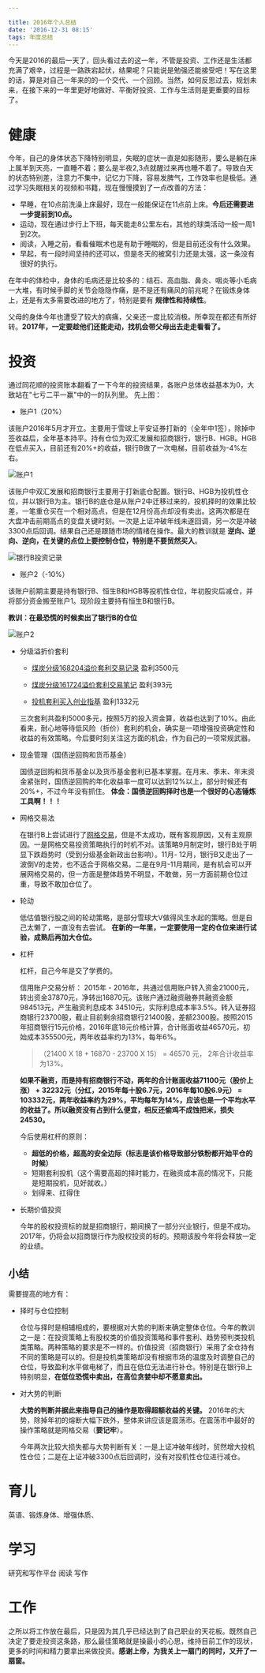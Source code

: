 ```yaml
---

title: 2016年个人总结
date: '2016-12-31 08:15'
tags: 年度总结
---
```


今天是2016的最后一天了，回头看过去的这一年，不管是投资、工作还是生活都充满了艰辛，过程是一路跌宕起伏，结果呢？只能说是勉强还能接受吧！写在这里的话，算是对自己一年来的的一个交代、一个回顾。当然，如何反思过去，规划未来，在接下来的一年里更好地做好、平衡好投资、工作与生活则是更重要的目标了。

# 健康

今年，自己的身体状态下降特别明显，失眠的症状一直是如影随形，要么是躺在床上属羊到天亮，一直睡不着；要么是半夜2,3点就醒过来再也睡不着了。导致白天的状态特别差，注意力不集中，记忆力下降，容易发脾气，工作效率也是极低。通过学习失眠相关的视频和书籍，现在慢慢摸到了一点改善的方法：

- 早睡，在10点前洗澡上床最好，现在一般能保证在11点前上床。**今后还需要进一步提前到10点。**
- 运动，现在通过步行上下班，每天能走8公里左右，其他的球类活动一般一周1到2次。
- 阅读，入睡之前，看看催眠术也是有助于睡眠的，但是目前还没有什么效果。
- 早起，有一段时间坚持的还可以，但是冬天的被窝引力还是太强，这一条没有很好的执行。

在年中的体检中，身体的毛病还是比较多的：结石、高血脂、鼻炎、咽炎等小毛病一大堆，有时候手脚的关节会隐隐作痛，是不是还有痛风的前兆呢？在锻炼身体上，还是有太多需要改进的地方了，特别是要有 **规律性和持续性**。

父母的身体今年也遭受了较大的病痛，父亲还一度比较消极。所幸现在都还有所好转。**2017年，一定要趁他们还能走动，找机会带父母出去走走看看了。**

# 投资

通过同花顺的投资账本翻看了一下今年的投资结果，各账户总体收益基本为0，大致站在"七亏二平一赢"中的一的队列里。 先上图：

- 账户1（20%）

该账户2016年5月才开立。主要用于雪球上平安证券打新的（全年中1签），除掉中签收益后，全年基本持平。持有仓位为双汇发展和招商银行，银行B、HGB。HGB在低点买入，目前还有20%+的收益，银行B做了一次电梯，目前收益为-4%左右。

![账户1](http://netimages.oss-cn-beijing.aliyuncs.com/2016-12-31-账户1.jpeg)

该账户中双汇发展和招商银行主要用于打新底仓配置。银行B、HGB为投机性仓位，并以银行B为主。银行B的底仓是从账户2中迁移过来的，投机择时的效果比较差，一笔重仓买在一个相对高点，但是在12月份高点却没有卖出。这两次都是在大盘冲击前期高点的变盘关键时刻。一次是上证冲破年线未遂回调，另一次是冲破3300点后回调。结果自己还是跟随市场的情绪在操作。最大的教训就是 **逆向、逆向、逆向，在关键的点位上要控制仓位，特别是不要贸然买入**。

![银行B投资记录](http://netimages.oss-cn-beijing.aliyuncs.com/20170102_002933000_iOS.png)

- 账户2（-10%）

该账户前期主要是持有银行B、恒生B和HGB等投机性仓位，年初股灾后减仓，并将部分资金搬至账户1。现阶段主要持有恒生B和银行B。

**教训：在最恐慌的时候卖出了银行B的仓位**

![账户2](http://netimages.oss-cn-beijing.aliyuncs.com/2016-12-31-账户2.jpeg)

- 分级溢折价套利

  - [煤炭分级168204溢价套利交易记录](http://ericluo.github.io/2016/10/18/煤炭分级168204溢价套利交易记录/) 盈利3500元

  - [煤炭分级161724溢价套利交易笔记](http://ericluo.github.io/2016/10/25/煤炭分级161724溢价套利交易笔记/) 盈利393元

  - [投机套利买入创业指基](http://ericluo.github.io/2016/11/15/投机套利买入创业指基) 盈利1332元

  三次套利共盈利5000多元，按照5万的投入资金算，收益也达到了10%。由此看来，耐心地等待低风险（折价）套利的机会，确实是一项增强投资确定性和收益的有效策略。今后要时刻关注这方面的机会，作为自己的一项常规武器。

- 现金管理（国债逆回购和货币基金）

  国债逆回购和货币基金以及货币基金套利已基本掌握。在月末、季末、年末资金紧张时，国债逆回购的年化收益率一度可以达到12%以上，部分时候还有20%+，不过今年没有抓住。 **体会：国债逆回购择时也是一个很好的心态锤炼工具啊！！！**

- 网格交易法

  在银行B上尝试进行了[网格交易](http://ericluo.github.io/2016/09/10/netgrid-trade/)，但是不太成功，既有客观原因，又有主观原因。一是网格交易投资策略执行的时机不对。该策略9月制定时，银行B处于明显下跌趋势时（受到分级基金新政出台影响）。11月- 12月，银行B又走出了一波倒V的走势，也不适合于网格交易。二是在9月-11月期间，是有机会可以开展网格交易的，但一方面是整体趋势不明显，不敢做，另一方面前期仓位过重，导致不敢加仓位了。

- 轮动

  低估值银行股之间的轮动策略，是部分雪球大V做得风生水起的策略。但是自己太懒了，一直没有去尝试。 **在新的一年里，一定要使用一定的仓位来进行试验，成熟后再加大仓位。**

- 杠杆

  杠杆，自己今年是交了学费的。

  信用账户交易分析： 2015年 - 2016年，共通过信用账户转入资金21000元，转出资金37870元，净转出16870元。该账户通过融资融券共融资金额 984513元，产生融资利息成本 34510元，实际利息成本率3.5%。转入证券招商银行23700股，截止目前剩余招商银行21400股，差额2300股。按照2015年招商银行15元价格，2016年底18元价格计算，合计账面收益46570元，初始成本355500元，两年收益率约为13%，每年6%。

  > （21400 X 18 + 16870 - 23700 X 15） = 46570 元， 2年合计收益率为13%。

  **如果不融资，而是持有招商银行不动，两年的合计账面收益71100元（股价上涨） + 32232元（分红，2015年每十股6.7元，2016年每10股6.9元） = 103332元，两年收益率约为29%，平均每年为14%，应该也是一个平均水平的收益了。所以融资没有占到什么便宜，相反还偷鸡不成蚀把米，损失24530。**

  今后使用杠杆的原则：

  - **超低的价格，超高的安全边际（标志是该价格导致部分铁粉都开始平仓的时候）**
  - 短期套利投机（这个需要高超的择时能力，在融资成本高的情况下，只能是短期投机，见好就收。）
  - 划得来、扛得住

- 长期价值投资

  今年的股权投资标的就是招商银行，期间换了一部分兴业银行，但是不成功。2017年，仍将会以招商银行作为股权投资的标的。预期该股今年将会释放一定的业绩。

## 小结

需要提高的地方有：

- 择时与仓位控制

  仓位与择时是相辅相成的，要根据对大势的判断来确定整体仓位。今年的教训之一是：在投资策略上有股权类的价值投资策略和事件套利、趋势预判类投机类策略。两种策略的要求是不一样的。价值投资（招商银行）采用了全仓持有不同的策略是可以的。但是投机类策略却没有根据市场的温度及时调整自己的仓位，导致盈利水平做电梯了，而且在低位无法进行补仓。特别是在银行B上特别明显，**在低位恐慌中卖出，在高位贪婪中却不愿意卖出。**

- 对大势的判断

  **大势的判断并据此来指导自己的操作是取得超额收益的关键。** 2016年的大势，除掉年初的熔断大幅下跌外，整体来讲应该是震荡市。在震荡市中最好的操作策略就是网格交易（**要记牢**）。

  今年两次比较大损失都与大势判断有关：一是上证冲破年线时，贸然增大投机性仓位；二是在上证冲破3300点后回调时，没有对投机性仓位进行减仓。

# 育儿

英语、锻炼身体、增强体质、

# 学习

研究和写作平台 阅读 写作

# 工作

之所以将工作放在最后，只是因为其几乎已经达到了自己职业的天花板。既然自己决定了要走投资这条路，那么最佳策略就是操最小的心思，维持目前工作的现状，更多的时间和精力要拿出来做投资。**感谢上帝，为我关上一扇门的同时，又开了一扇窗。**
